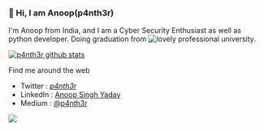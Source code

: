 ### 👋 Hi, I am Anoop(p4nth3r)


I'm Anoop from India, and I am a Cyber Security Enthusiast as well as python developer. Doing graduation from ![lovely professional university](https://www.lpu.in/). 

[![p4nth3r github stats](https://github-readme-stats.vercel.app/api?username=p4nth3r-5237)](https://github.com/anuraghazra/github-readme-stats)

Find me around the web

- Twitter : [_p4nth3r_](https://twitter.com/_p4nth3r_)
- LinkedIn : [Anoop Singh Yadav](https://www.linkedin.com/in/anoopyadav5237/)
- Medium : [@p4nth3r](https://medium.com/@p4nth3r)

![](https://komarev.com/ghpvc/?username=p4nth3r-5237&color=brightgreen)
